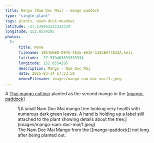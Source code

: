 ```yaml
---
title: Mango (Nam Doc Mai) - mango paddock
type: "single-plant"
tags: plants, wood-duck-meadows
latitude: -27.539463333333334
longitude: 152.0554195
photos:
  1:
      title: None
      filename: 19A456B8-D94A-4E35-861F-1183BA77832A.heic
      latitude: -27.539463333333334
      longitude: 152.0554195
      description: Mango - Nam Doc Mai
      date: 2025-03-14 17:53:58
      memexFilename: images/mango-nam-doc-mai/1.jpeg
---
```




A [Thai mango cultivar](https://en.wikipedia.org/wiki/Nam_Dok_Mai) planted as the second mango in the [[mango-paddock]]

<figure markdown>
![A small Nam Doc Mai mango tree looking very health with numerous dark green leaves. A hand is holding up a label still attached to the plant showing details about the tree.](images/mango-nam-doc-mai/1.jpeg)
<figcaption>The Nam Doc Mai Mango from the [[mango-paddock]] not long after being planted out.</figcaption>
</figure>

[//begin]: # "Autogenerated link references for markdown compatibility"
[mango-paddock]: ../mango-paddock "Mango paddock"
[//end]: # "Autogenerated link references"